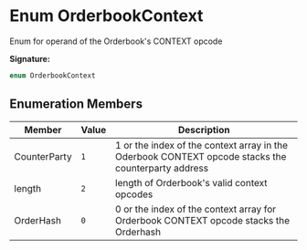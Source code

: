 
# Enum OrderbookContext

Enum for operand of the Orderbook's CONTEXT opcode

<b>Signature:</b>

```typescript
enum OrderbookContext 
```

## Enumeration Members

|  Member | Value | Description |
|  --- | --- | --- |
|  CounterParty | `1` | 1 or the index of the context array in the Oderbook CONTEXT opcode stacks the counterparty address |
|  length | `2` | length of Orderbook's valid context opcodes |
|  OrderHash | `0` | 0 or the index of the context array for Orderbook CONTEXT opcode stacks the Orderhash |

